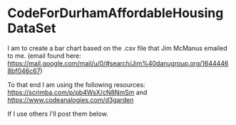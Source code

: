 # CodeForDurhamAffordableHousingDataSet

I am to create a bar chart based on the .csv file that Jim McManus emailed to me. (email found here: https://mail.google.com/mail/u/0/#search/Jim%40danugroup.org/16444468bf046c67)

To that end I am using the following resources:
https://scrimba.com/p/pb4WsX/cN8NmSm
and 
https://www.codeanalogies.com/d3garden

If I use others I'll post them below.